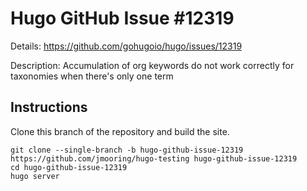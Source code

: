 # Hugo GitHub Issue #12319

Details: <https://github.com/gohugoio/hugo/issues/12319>

Description: Accumulation of org keywords do not work correctly for taxonomies when there's only one term

## Instructions

Clone this branch of the repository and build the site.

```text
git clone --single-branch -b hugo-github-issue-12319 https://github.com/jmooring/hugo-testing hugo-github-issue-12319
cd hugo-github-issue-12319
hugo server
```
